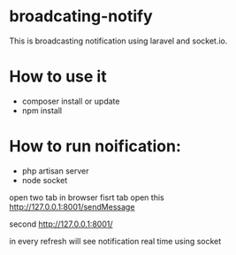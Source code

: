 # broadcating-notify
This is broadcasting  notification using laravel and socket.io.

# How to use it 
- composer install or update
- npm install 

# How to run noification:
- php artisan server
- node socket

open two tab in browser 
fisrt tab open this http://127.0.0.1:8001/sendMessage

second http://127.0.0.1:8001/

in every refresh will see notification real time using socket 
